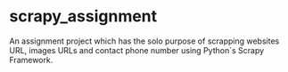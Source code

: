 # scrapy_assignment
An assignment project which has the solo purpose of scrapping websites URL, images URLs and contact phone number using Python`s Scrapy Framework.
